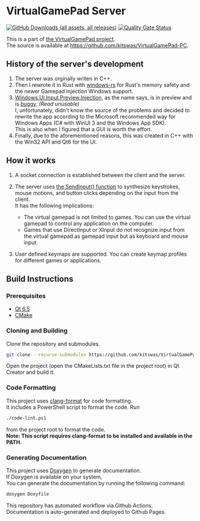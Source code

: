 # VirtualGamePad Server

[![GitHub Downloads (all assets, all releases)](https://img.shields.io/github/downloads/kitswas/VirtualGamePad-PC/total)](https://github.com/kitswas/VirtualGamePad-PC/releases/latest)
[![Quality Gate Status](https://sonarcloud.io/api/project_badges/measure?project=kitswas_VirtualGamePad-PC&metric=alert_status)](https://sonarcloud.io/summary/new_code?id=kitswas_VirtualGamePad-PC)

This is a part of [the VirtualGamePad project](https://kitswas.github.io/VirtualGamePad/).  
The source is available at <https://github.com/kitswas/VirtualGamePad-PC>.

## History of the server's development

1. The server was orginally writen in C++.
2. Then I rewrote it in Rust with [windows-rs](https://github.com/microsoft/windows-rs) for Rust's memory safety and the newer Gamepad injection Windows support.
3. [Windows.UI.Input.Preview.Injection](https://learn.microsoft.com/en-us/uwp/api/windows.ui.input.preview.injection?view=winrt-22621), as the name says, is in preview and is [buggy](https://github.com/microsoft/microsoft-ui-xaml/issues/8639). _(Read unusable)_  
I, unfortunately, didn't know the source of the problems and decided to rewrite the app according to the Microsoft recommended way for Windows Apps (C# with WinUI 3 and the Windows App SDK).  
This is also when I figured that a GUI is worth the effort.
4. Finally, due to the aforementioned reasons, this was created in C++ with the Win32 API and Qt6 for the UI.

## How it works

1. A socket connection is established between the client and the server.

2. The server uses [the SendInput() function](https://docs.microsoft.com/en-us/windows/win32/api/winuser/nf-winuser-sendinput) to synthesize keystrokes, mouse motions, and button clicks depending on the input from the client.  
It has the following implications:
    - The virtual gamepad is not limited to games. You can use the virtual gamepad to control any application on the computer.
    - Games that use DirectInput or XInput do not recognize input from the virtual gamepad as gamepad input but as keyboard and mouse input.

3. User defined keymaps are supported. You can create keymap profiles for different games or applications.

## Build Instructions

### Prerequisites

- [Qt 6.5](https://www.qt.io/download-open-source)
- [CMake](https://cmake.org/download/)

### Cloning and Building

Clone the repository and submodules.

```bash
git clone --recurse-submodules https://github.com/kitswas/VirtualGamePad-PC.git
```

Open the project (open the CMakeLists.txt file in the project root) in Qt Creator and build it.

### Code Formatting

This project uses [clang-format](https://clang.llvm.org/docs/ClangFormat.html) for code formatting.  
It includes a PowerShell script to format the code. Run

```bash
./code-lint.ps1
```

from the project root to format the code.  
**Note: This script requires clang-format to be installed and available in the PATH.**

### Generating Documentation

This project uses [Doxygen](https://www.doxygen.nl/index.html) to generate documentation.  
If Doxygen is available on your system,  
You can generate the documentation by running the following command:

```bash
doxygen Doxyfile
```

This repository has automated workflow via Github Actions.  
Documentation is auto-generated and deployed to Github Pages.

